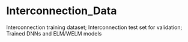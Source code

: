 # Interconnection_Data
Interconnection training dataset; Interconnection test set for validation; Trained DNNs and ELM/WELM models
